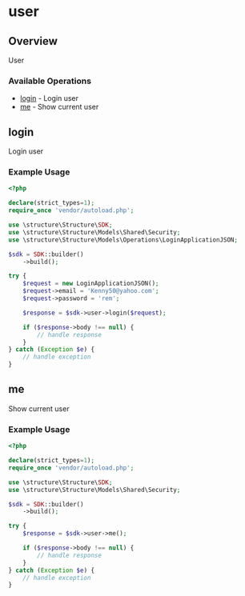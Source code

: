 # user

## Overview

User

### Available Operations

* [login](#login) - Login user
* [me](#me) - Show current user

## login

Login user

### Example Usage

```php
<?php

declare(strict_types=1);
require_once 'vendor/autoload.php';

use \structure\Structure\SDK;
use \structure\Structure\Models\Shared\Security;
use \structure\Structure\Models\Operations\LoginApplicationJSON;

$sdk = SDK::builder()
    ->build();

try {
    $request = new LoginApplicationJSON();
    $request->email = 'Kenny50@yahoo.com';
    $request->password = 'rem';

    $response = $sdk->user->login($request);

    if ($response->body !== null) {
        // handle response
    }
} catch (Exception $e) {
    // handle exception
}
```

## me

Show current user

### Example Usage

```php
<?php

declare(strict_types=1);
require_once 'vendor/autoload.php';

use \structure\Structure\SDK;
use \structure\Structure\Models\Shared\Security;

$sdk = SDK::builder()
    ->build();

try {
    $response = $sdk->user->me();

    if ($response->body !== null) {
        // handle response
    }
} catch (Exception $e) {
    // handle exception
}
```
